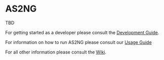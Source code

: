 # AS2NG

TBD

For getting started as a developer please consult the [Development Guide](/.github/development.md).

For information on how to run AS2NG please consult our [Usage Guide](/.github/usage.md)

For all other information please consult the [Wiki](https://github.com/freight-trust/as2ng/wiki).

